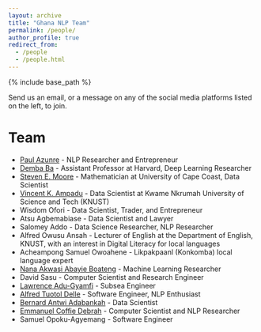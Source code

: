 ```yaml
---
layout: archive
title: "Ghana NLP Team"
permalink: /people/
author_profile: true
redirect_from:
  - /people
  - /people.html
---
```


{% include base_path %}

Send us an email, or a message on any of the social media platforms listed on the left, to join.

Team
======
* [Paul Azunre](http://www.azunre.com) - NLP Researcher and Entrepreneur
* [Demba Ba](http://brain.harvard.edu/?people=demba-ba) - Assistant Professor at Harvard, Deep Learning Researcher
* [Steven E. Moore](https://directory.ucc.edu.gh/p/stephen-moore) - Mathematician at University of Cape Coast, Data Scientist
* [Vincent K. Ampadu](https://www.linkedin.com/in/vincentmichaelkampadu/) - Data Scientist at Kwame Nkrumah University of Science and Tech (KNUST)
* Wisdom Ofori - Data Scientist, Trader, and Entrepreneur
* Atsu Agbemabiase - Data Scientist and Lawyer
* Salomey Addo - Data Science Researcher, NLP Researcher
* Alfred Owusu Ansah - Lecturer of English at the Department of English, KNUST, with an interest in Digital Literacy for local languages
* Acheampong Samuel Owoahene - Likpakpaanl (Konkomba) local language expert
* [Nana Akwasi Abayie Boateng](http://restanalytics.com/) - Machine Learning Researcher
* David Sasu - Computer Scientist and Research Engineer
* [Lawrence Adu-Gyamfi](https://www.linkedin.com/in/lawrence-adu-gyamfi/) - Subsea Engineer
* [Alfred Tuotol Delle](https://www.linkedin.com/in/tuotoldelle/) - Software Engineer, NLP Enthusiast
* [Bernard Antwi Adabankah](https://www.linkedin.com/in/bernard-adabankah-3109b015/) - Data Scientist
* [Emmanuel Coffie Debrah](https://linkedin.com/in/kweku-debrah-78ab5118a) - Computer Scientist and NLP Researcher
* Samuel Opoku-Agyemang - Software Engineer

